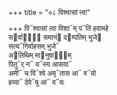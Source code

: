 +++
title = "०८ विश्वासां त्वा"

+++
वि᳓श्वासां त्वा विशा᳓म् प᳓तिं हवामहे  
स᳓र्वासां᳐ समानं᳓ द᳓म्पतिम् भुजे᳓  
सत्य᳓गिर्वाहसम् भुजे᳓  
अ᳓तिथिम् मा᳓नुषाणा᳐म्  
पितु᳓र् न᳓ य᳓स्य आसया᳓  
अमी᳓ च वि᳓श्वे अमृ᳓तास आ᳓ व᳓यो  
हव्या᳓ देवे᳓षु आ᳓ व᳓यः